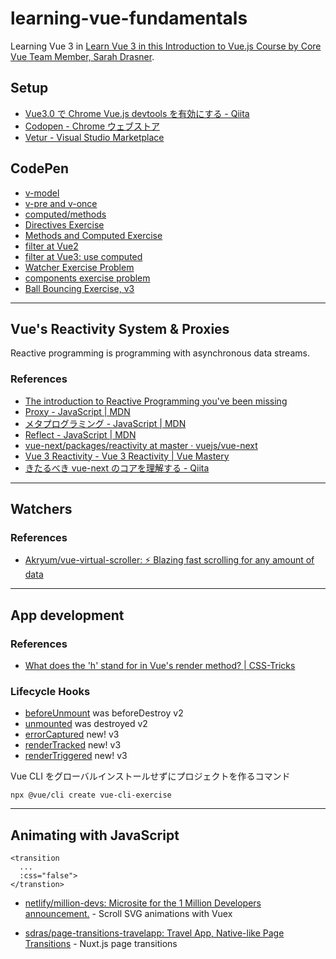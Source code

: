 # learning-vue-fundamentals

Learning Vue 3 in [Learn Vue 3 in this Introduction to Vue\.js Course by Core Vue Team Member, Sarah Drasner](https://frontendmasters.com/courses/vue-3/).

## Setup

- [Vue3\.0 で Chrome Vue\.js devtools を有効にする \- Qiita](https://qiita.com/yosaprog/items/b1305b3e607272e70958)
- [Codopen \- Chrome ウェブストア](https://chrome.google.com/webstore/detail/codopen/agnkphdgffianchpipdbkeaclfbobaak)
- [Vetur \- Visual Studio Marketplace](https://marketplace.visualstudio.com/items?itemName=octref.vetur)

## CodePen

- [v-model](https://codepen.io/kkata/pen/Exyrwry)
- [v-pre and v-once](https://codepen.io/kkata/pen/XWKOeeW)
- [computed/methods](https://codepen.io/kkata/pen/zYBePyp)
- [Directives Exercise](https://codepen.io/kkata/pen/zYBePYo)
- [Methods and Computed Exercise](https://codepen.io/kkata/pen/XWKOzOz)
- [filter at Vue2](https://codepen.io/kkata/pen/KKMJJGY)
- [filter at Vue3: use computed](https://codepen.io/kkata/pen/PozVVxe)
- [Watcher Exercise Problem](https://codepen.io/kkata/pen/qBNvRPP)
- [components exercise problem](https://codepen.io/kkata/pen/eYzXvPK)
- [Ball Bouncing Exercise, v3](https://codepen.io/kkata/pen/YzWgbzP)

---

## Vue's Reactivity System & Proxies

Reactive programming is programming with asynchronous data streams.

### References

- [The introduction to Reactive Programming you've been missing](https://gist.github.com/staltz/868e7e9bc2a7b8c1f754)
- [Proxy \- JavaScript \| MDN](https://developer.mozilla.org/ja/docs/Web/JavaScript/Reference/Global_Objects/Proxy)
- [メタプログラミング \- JavaScript \| MDN](https://developer.mozilla.org/ja/docs/Web/JavaScript/Guide/Meta_programming)
- [Reflect \- JavaScript \| MDN](https://developer.mozilla.org/ja/docs/Web/JavaScript/Reference/Global_Objects/Reflect)
- [vue\-next/packages/reactivity at master · vuejs/vue\-next](https://github.com/vuejs/vue-next/tree/master/packages/reactivity)
- [Vue 3 Reactivity \- Vue 3 Reactivity \| Vue Mastery](https://www.vuemastery.com/courses/vue-3-reactivity/vue3-reactivity/)
- [きたるべき vue\-next のコアを理解する \- Qiita](https://qiita.com/neutron63zf/items/506c7493a53cea44860e)

---

## Watchers

### References

- [Akryum/vue\-virtual\-scroller: ⚡️ Blazing fast scrolling for any amount of data](https://github.com/Akryum/vue-virtual-scroller)

---

## App development

### References

- [What does the 'h' stand for in Vue's render method? \| CSS\-Tricks](https://css-tricks.com/what-does-the-h-stand-for-in-vues-render-method/)

### Lifecycle Hooks

- [beforeUnmount](https://v3.vuejs.org/api/options-lifecycle-hooks.html#beforeunmount) was beforeDestroy v2
- [unmounted](https://v3.vuejs.org/api/options-lifecycle-hooks.html#unmounted) was destroyed v2
- [errorCaptured](https://v3.vuejs.org/api/options-lifecycle-hooks.html#errorcaptured) new! v3
- [renderTracked](https://v3.vuejs.org/api/options-lifecycle-hooks.html#rendertracked) new! v3
- [renderTriggered](https://v3.vuejs.org/api/options-lifecycle-hooks.html#rendertriggered) new! v3

Vue CLI をグローバルインストールせずにプロジェクトを作るコマンド

```
npx @vue/cli create vue-cli-exercise
```

---

## Animating with JavaScript

```
<transition
  ...
  :css="false">
</transtion>
```

- [netlify/million\-devs: Microsite for the 1 Million Developers announcement\.](https://github.com/netlify/million-devs) - Scroll SVG animations with Vuex

- [sdras/page\-transitions\-travelapp: Travel App, Native\-like Page Transitions](https://github.com/sdras/page-transitions-travelapp) - Nuxt.js page transitions
